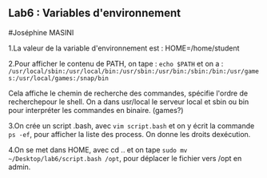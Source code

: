 ## Lab6 : Variables d'environnement

#Joséphine MASINI

1.La valeur de la variable d'environnement est : HOME=/home/student

2.Pour afficher le contenu de PATH, on tape : ```echo $PATH``` et on a :
```/usr/local/sbin:/usr/local/bin:/usr/sbin:/usr/bin:/sbin:/bin:/usr/games:/usr/local/games:/snap/bin```

Cela affiche le chemin de recherche des commandes, spécifie l'ordre de recherchepour le shell. On a dans usr/local le serveur local et sbin ou bin pour interpréter les commandes en binaire. (games?)

3.On crée un script .bash, avec ```vim script.bash``` et on y écrit la commande ```ps -ef```, pour afficher la liste des process. On donne les droits dexécution.

4.On se met dans HOME, avec cd .. et on tape ```sudo mv ~/Desktop/lab6/script.bash /opt```, pour déplacer le fichier vers /opt en admin.

